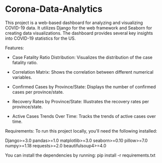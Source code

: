 # Corona-Data-Analytics
This project is a web-based dashboard for analyzing and visualizing COVID-19 data. It utilizes Django for the web framework and Seaborn for creating data visualizations. The dashboard provides several key insights into COVID-19 statistics for the US.

Features:
- Case Fatality Ratio Distribution: Visualizes the distribution of the case fatality ratio.

- Correlation Matrix: Shows the correlation between different numerical variables.

- Confirmed Cases by Province/State: Displays the number of confirmed cases per province/state.

- Recovery Rates by Province/State: Illustrates the recovery rates per province/state.

- Active Cases Trends Over Time: Tracks the trends of active cases over time.

Requirements:
To run this project locally, you'll need the following installed:

Django>=3.0
pandas>=1.0
matplotlib>=3.0
seaborn>=0.10
pillow>=7.0
numpy>=1.18
requests>=2.0
beautifulsoup4>=4.0

You can install the dependencies by running:
pip install -r requirements.txt
